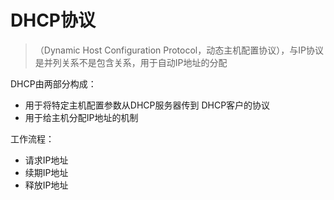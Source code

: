 # DHCP协议

> （Dynamic Host Configuration Protocol，动态主机配置协议），与IP协议是并列关系不是包含关系，用于自动IP地址的分配



DHCP由两部分构成：

* 用于将特定主机配置参数从DHCP服务器传到 DHCP客户的协议
* 用于给主机分配IP地址的机制



工作流程：

* 请求IP地址
* 续期IP地址
* 释放IP地址